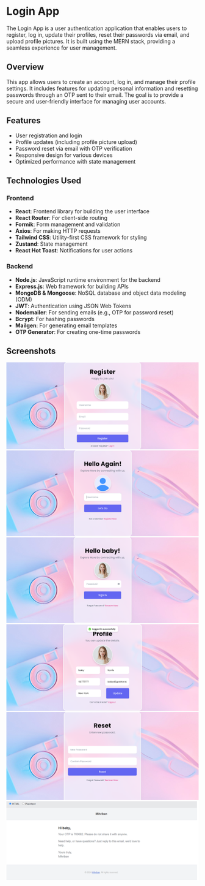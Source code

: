 # Login App

The Login App is a user authentication application that enables users to register, log in, update their profiles, reset their passwords via email, and upload profile pictures. It is built using the MERN stack, providing a seamless experience for user management.

## Overview

This app allows users to create an account, log in, and manage their profile settings. It includes features for updating personal information and resetting passwords through an OTP sent to their email. The goal is to provide a secure and user-friendly interface for managing user accounts.

## Features

- User registration and login
- Profile updates (including profile picture upload)
- Password reset via email with OTP verification
- Responsive design for various devices
- Optimized performance with state management

## Technologies Used

### Frontend

- **React**: Frontend library for building the user interface
- **React Router**: For client-side routing
- **Formik**: Form management and validation
- **Axios**: For making HTTP requests
- **Tailwind CSS**: Utility-first CSS framework for styling
- **Zustand**: State management
- **React Hot Toast**: Notifications for user actions

### Backend

- **Node.js**: JavaScript runtime environment for the backend
- **Express.js**: Web framework for building APIs
- **MongoDB & Mongoose**: NoSQL database and object data modeling (ODM)
- **JWT**: Authentication using JSON Web Tokens
- **Nodemailer**: For sending emails (e.g., OTP for password reset)
- **Bcrypt**: For hashing passwords
- **Mailgen**: For generating email templates
- **OTP Generator**: For creating one-time passwords

## Screenshots

![Register Page](./register.png)
![Login Page](./login.png)
![Password Page](./password.png)
![Profile Page](./profile.png)
![Password Reset Page](./resetPassword.png)
![OTP Verification With Email](./verifyOTP.png)



